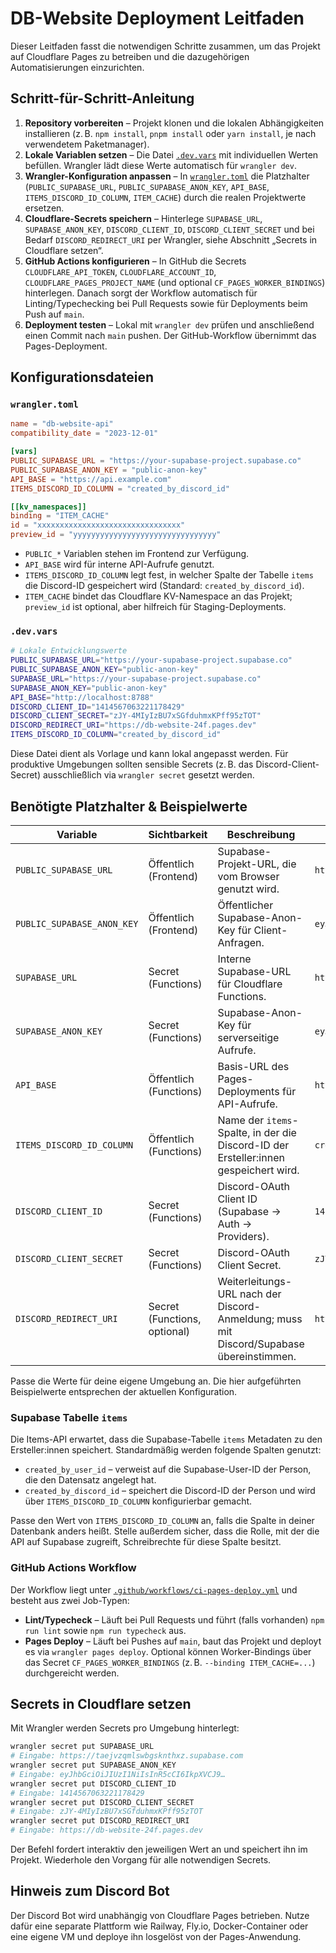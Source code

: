 # DB-Website Deployment Leitfaden

Dieser Leitfaden fasst die notwendigen Schritte zusammen, um das Projekt auf Cloudflare Pages zu betreiben und die dazugehörigen Automatisierungen einzurichten.

## Schritt-für-Schritt-Anleitung

1. **Repository vorbereiten** – Projekt klonen und die lokalen Abhängigkeiten installieren (z. B. `npm install`, `pnpm install` oder `yarn install`, je nach verwendetem Paketmanager).
2. **Lokale Variablen setzen** – Die Datei [`.dev.vars`](.dev.vars) mit individuellen Werten befüllen. Wrangler lädt diese Werte automatisch für `wrangler dev`.
3. **Wrangler-Konfiguration anpassen** – In [`wrangler.toml`](wrangler.toml) die Platzhalter (`PUBLIC_SUPABASE_URL`, `PUBLIC_SUPABASE_ANON_KEY`, `API_BASE`, `ITEMS_DISCORD_ID_COLUMN`, `ITEM_CACHE`) durch die realen Projektwerte ersetzen.
4. **Cloudflare-Secrets speichern** – Hinterlege `SUPABASE_URL`, `SUPABASE_ANON_KEY`, `DISCORD_CLIENT_ID`, `DISCORD_CLIENT_SECRET` und bei Bedarf `DISCORD_REDIRECT_URI` per Wrangler, siehe Abschnitt „Secrets in Cloudflare setzen“.
5. **GitHub Actions konfigurieren** – In GitHub die Secrets `CLOUDFLARE_API_TOKEN`, `CLOUDFLARE_ACCOUNT_ID`, `CLOUDFLARE_PAGES_PROJECT_NAME` (und optional `CF_PAGES_WORKER_BINDINGS`) hinterlegen. Danach sorgt der Workflow automatisch für Linting/Typechecking bei Pull Requests sowie für Deployments beim Push auf `main`.
6. **Deployment testen** – Lokal mit `wrangler dev` prüfen und anschließend einen Commit nach `main` pushen. Der GitHub-Workflow übernimmt das Pages-Deployment.

## Konfigurationsdateien

### `wrangler.toml`

```toml
name = "db-website-api"
compatibility_date = "2023-12-01"

[vars]
PUBLIC_SUPABASE_URL = "https://your-supabase-project.supabase.co"
PUBLIC_SUPABASE_ANON_KEY = "public-anon-key"
API_BASE = "https://api.example.com"
ITEMS_DISCORD_ID_COLUMN = "created_by_discord_id"

[[kv_namespaces]]
binding = "ITEM_CACHE"
id = "xxxxxxxxxxxxxxxxxxxxxxxxxxxxxxxx"
preview_id = "yyyyyyyyyyyyyyyyyyyyyyyyyyyyyyyy"
```

- `PUBLIC_*` Variablen stehen im Frontend zur Verfügung.
- `API_BASE` wird für interne API-Aufrufe genutzt.
- `ITEMS_DISCORD_ID_COLUMN` legt fest, in welcher Spalte der Tabelle `items` die Discord-ID gespeichert wird (Standard: `created_by_discord_id`).
- `ITEM_CACHE` bindet das Cloudflare KV-Namespace an das Projekt; `preview_id` ist optional, aber hilfreich für Staging-Deployments.

### `.dev.vars`

```bash
# Lokale Entwicklungswerte
PUBLIC_SUPABASE_URL="https://your-supabase-project.supabase.co"
PUBLIC_SUPABASE_ANON_KEY="public-anon-key"
SUPABASE_URL="https://your-supabase-project.supabase.co"
SUPABASE_ANON_KEY="public-anon-key"
API_BASE="http://localhost:8788"
DISCORD_CLIENT_ID="1414567063221178429"
DISCORD_CLIENT_SECRET="zJY-4MIyIzBU7xSGfduhmxKPff95zTOT"
DISCORD_REDIRECT_URI="https://db-website-24f.pages.dev"
ITEMS_DISCORD_ID_COLUMN="created_by_discord_id"
```

Diese Datei dient als Vorlage und kann lokal angepasst werden. Für produktive Umgebungen sollten sensible Secrets (z. B. das Discord-Client-Secret) ausschließlich via `wrangler secret` gesetzt werden.

## Benötigte Platzhalter & Beispielwerte

| Variable | Sichtbarkeit | Beschreibung | Beispielwert |
| --- | --- | --- | --- |
| `PUBLIC_SUPABASE_URL` | Öffentlich (Frontend) | Supabase-Projekt-URL, die vom Browser genutzt wird. | `https://taejvzqmlswbgsknthxz.supabase.com` |
| `PUBLIC_SUPABASE_ANON_KEY` | Öffentlich (Frontend) | Öffentlicher Supabase-Anon-Key für Client-Anfragen. | `eyJhbGciOiJIUzI1NiIsInR5cCI6IkpXVCJ9…` |
| `SUPABASE_URL` | Secret (Functions) | Interne Supabase-URL für Cloudflare Functions. | `https://taejvzqmlswbgsknthxz.supabase.com` |
| `SUPABASE_ANON_KEY` | Secret (Functions) | Supabase-Anon-Key für serverseitige Aufrufe. | `eyJhbGciOiJIUzI1NiIsInR5cCI6IkpXVCJ9…` |
| `API_BASE` | Öffentlich (Functions) | Basis-URL des Pages-Deployments für API-Aufrufe. | `https://db-website-24f.pages.dev` |
| `ITEMS_DISCORD_ID_COLUMN` | Öffentlich (Functions) | Name der `items`-Spalte, in der die Discord-ID der Ersteller:innen gespeichert wird. | `created_by_discord_id` |
| `DISCORD_CLIENT_ID` | Secret (Functions) | Discord-OAuth Client ID (Supabase → Auth → Providers). | `1414567063221178429` |
| `DISCORD_CLIENT_SECRET` | Secret (Functions) | Discord-OAuth Client Secret. | `zJY-4MIyIzBU7xSGfduhmxKPff95zTOT` |
| `DISCORD_REDIRECT_URI` | Secret (Functions, optional) | Weiterleitungs-URL nach der Discord-Anmeldung; muss mit Discord/Supabase übereinstimmen. | `https://db-website-24f.pages.dev` |

Passe die Werte für deine eigene Umgebung an. Die hier aufgeführten Beispielwerte entsprechen der aktuellen Konfiguration.

### Supabase Tabelle `items`

Die Items-API erwartet, dass die Supabase-Tabelle `items` Metadaten zu den Ersteller:innen speichert. Standardmäßig werden folgende Spalten genutzt:

- `created_by_user_id` – verweist auf die Supabase-User-ID der Person, die den Datensatz angelegt hat.
- `created_by_discord_id` – speichert die Discord-ID der Person und wird über `ITEMS_DISCORD_ID_COLUMN` konfigurierbar gemacht.

Passe den Wert von `ITEMS_DISCORD_ID_COLUMN` an, falls die Spalte in deiner Datenbank anders heißt. Stelle außerdem sicher, dass die Rolle, mit der die API auf Supabase zugreift, Schreibrechte für diese Spalte besitzt.

### GitHub Actions Workflow

Der Workflow liegt unter [`.github/workflows/ci-pages-deploy.yml`](.github/workflows/ci-pages-deploy.yml) und besteht aus zwei Job-Typen:

- **Lint/Typecheck** – Läuft bei Pull Requests und führt (falls vorhanden) `npm run lint` sowie `npm run typecheck` aus.
- **Pages Deploy** – Läuft bei Pushes auf `main`, baut das Projekt und deployt es via `wrangler pages deploy`. Optional können Worker-Bindings über das Secret `CF_PAGES_WORKER_BINDINGS` (z. B. `--binding ITEM_CACHE=...`) durchgereicht werden.

## Secrets in Cloudflare setzen

Mit Wrangler werden Secrets pro Umgebung hinterlegt:

```bash
wrangler secret put SUPABASE_URL
# Eingabe: https://taejvzqmlswbgsknthxz.supabase.com
wrangler secret put SUPABASE_ANON_KEY
# Eingabe: eyJhbGciOiJIUzI1NiIsInR5cCI6IkpXVCJ9…
wrangler secret put DISCORD_CLIENT_ID
# Eingabe: 1414567063221178429
wrangler secret put DISCORD_CLIENT_SECRET
# Eingabe: zJY-4MIyIzBU7xSGfduhmxKPff95zTOT
wrangler secret put DISCORD_REDIRECT_URI
# Eingabe: https://db-website-24f.pages.dev
```

Der Befehl fordert interaktiv den jeweiligen Wert an und speichert ihn im Projekt. Wiederhole den Vorgang für alle notwendigen Secrets.

## Hinweis zum Discord Bot

Der Discord Bot wird unabhängig von Cloudflare Pages betrieben. Nutze dafür eine separate Plattform wie Railway, Fly.io, Docker-Container oder eine eigene VM und deploye ihn losgelöst von der Pages-Anwendung.
